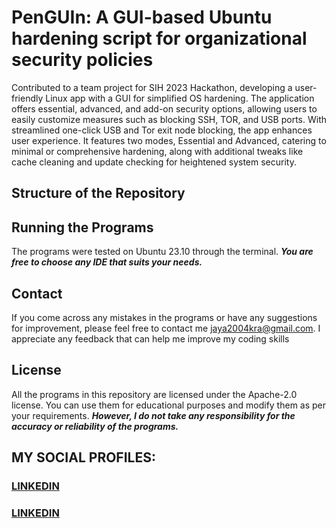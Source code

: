 # PenGUIn: A GUI-based Ubuntu hardening script for organizational security policies
Contributed to a team project for SIH 2023 Hackathon, developing a user-friendly Linux app with a GUI for simplified OS hardening. The application offers essential, advanced, and add-on security options, allowing users to easily customize measures such as blocking SSH, TOR, and USB ports. With streamlined one-click USB and Tor exit node blocking, the app enhances user experience. It features two modes, Essential and Advanced, catering to minimal or comprehensive hardening, along with additional tweaks like cache cleaning and update checking for heightened system security.

## Structure of the Repository

## Running the Programs
The programs were tested on Ubuntu 23.10 through the terminal.
***You are free to choose any IDE that suits your needs.***

## Contact
If you come across any mistakes in the programs or have any suggestions for improvement, please feel free to contact me <jaya2004kra@gmail.com>. I appreciate any feedback that can help me improve my coding skills

## License
All the programs in this repository are licensed under the Apache-2.0 license. You can use them for educational purposes and modify them as per your requirements. ***However, I do not take any responsibility for the accuracy or reliability of the programs.***

## MY SOCIAL PROFILES:
### [LINKEDIN](https://www.linkedin.com/in/jayashrek/)
### [LINKEDIN](https://www.linkedin.com/in/deepthi-ilangovan-1169ab242/)
